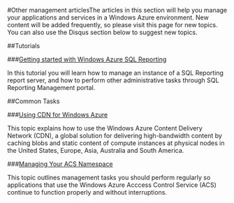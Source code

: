 <properties linkid="develop-net" urlDisplayName="Other" pageTitle="Other services - Windows Azure service management" metaKeywords="Azure services" description="Find topics about services available in Windows Azure." metaCanonical="" services="" documentationCenter="" title=" so please visit this page for new topics. You can also use the Disqus section below to suggest new topics. " authors=""  solutions="" writer="" manager="" editor=""  />




#Other management articlesThe articles in this section will help you manage your applications and services in a Windows Azure environment. New content will be added frequently, so please visit this page for new topics. You can also use the Disqus section below to suggest new topics. 



##Tutorials

###[Getting started with Windows Azure SQL Reporting](./get-started-with-sql-reporting/)

In this tutorial you will learn how to manage an instance of a SQL Reporting report server, and how to perform other administrative tasks through SQL Reporting Management portal.



##Common Tasks

###[Using CDN for Windows Azure](./cdn/)

This topic explains how to use the Windows Azure Content Delivery Network (CDN), a global solution for delivering high-bandwidth content by caching blobs and static content of compute instances at physical nodes in the United States, Europe, Asia, Australia and South America.

###[Managing Your ACS Namespace](./manage-acs-namespacee/)

This topic outlines management tasks you should perform regularly so applications that use the Windows Azure Acccess Control Service (ACS) continue to function properly and without interruptions. 

